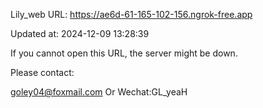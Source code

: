Lily_web URL: https://ae6d-61-165-102-156.ngrok-free.app

Updated at: 2024-12-09 13:28:39

If you cannot open this URL, the server might be down.

Please contact: 

goley04@foxmail.com Or Wechat:GL_yeaH